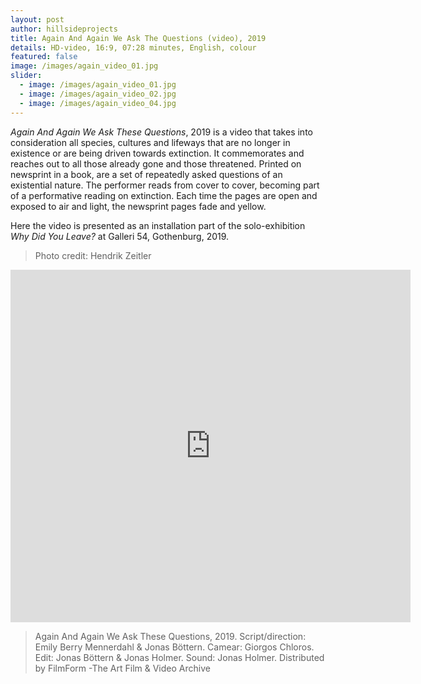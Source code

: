 ```yaml
---
layout: post
author: hillsideprojects
title: Again And Again We Ask The Questions (video), 2019
details: HD-video, 16:9, 07:28 minutes, English, colour
featured: false
image: /images/again_video_01.jpg
slider:
  - image: /images/again_video_01.jpg
  - image: /images/again_video_02.jpg
  - image: /images/again_video_04.jpg
---
```

*Again And Again We Ask These Questions*, 2019 is a video that takes into consideration all species, cultures and lifeways that are no longer in existence or are being driven towards extinction. It commemorates and reaches out to all those already gone and those threatened. Printed on newsprint in a book, are a set of repeatedly asked questions of an existential nature. The performer reads from cover to cover, becoming part of a performative reading on extinction. Each time the pages are open and exposed to air and light, the newsprint pages fade and yellow. 

Here the video is presented as an installation part of the solo-exhibition *Why Did You Leave?* at Galleri 54, Gothenburg, 2019.

> Photo credit: Hendrik Zeitler

<iframe src="https://player.vimeo.com/video/321481779" width="640" height="564" frameborder="0" allow="autoplay; fullscreen" allowfullscreen></iframe>

> Again And Again We Ask These Questions, 2019. Script/direction: Emily Berry Mennerdahl & Jonas Böttern. Camear: Giorgos Chloros. Edit: Jonas Böttern & Jonas Holmer. Sound: Jonas Holmer. Distributed by FilmForm -The Art Film & Video Archive